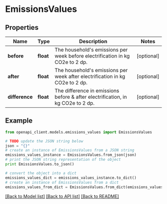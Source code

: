 # EmissionsValues


## Properties
Name | Type | Description | Notes
------------ | ------------- | ------------- | -------------
**before** | **float** | The household&#39;s emissions per week before electrification in kg CO2e to 2 dp. | [optional] 
**after** | **float** | The household&#39;s emissions per week after electrification in kg CO2e to 2 dp. | [optional] 
**difference** | **float** | The difference in emissions before &amp; after electrification, in kg CO2e to 2 dp. | [optional] 

## Example

```python
from openapi_client.models.emissions_values import EmissionsValues

# TODO update the JSON string below
json = "{}"
# create an instance of EmissionsValues from a JSON string
emissions_values_instance = EmissionsValues.from_json(json)
# print the JSON string representation of the object
print EmissionsValues.to_json()

# convert the object into a dict
emissions_values_dict = emissions_values_instance.to_dict()
# create an instance of EmissionsValues from a dict
emissions_values_from_dict = EmissionsValues.from_dict(emissions_values_dict)
```
[[Back to Model list]](../README.md#documentation-for-models) [[Back to API list]](../README.md#documentation-for-api-endpoints) [[Back to README]](../README.md)


